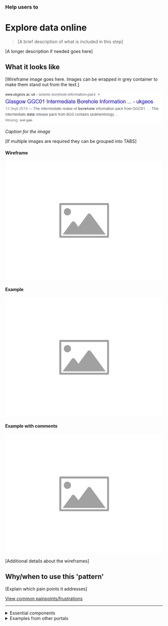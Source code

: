 ### Help users to
# Explore data online

> [A brief description of what is included in this step]

[A longer description if needed goes here]

## What it looks like

[Wireframe image goes here. Images can be wrapped in grey container to make them stand out from the text.]

<div class="image-container">

![Google results](../../_media/stage-1/results-example-1.png)

*Caption for the image*

</div>

[If multiple images are required they can be grouped into TABS]

<!-- tabs:start -->

#### **Wireframe**

![Explore - Home](../../_media/placeholder-image.png)

#### **Example**

![Explore - Home](../../_media/placeholder-image.png)

#### **Example with comments**

![Explore - Home](../../_media/placeholder-image.png)

<!-- tabs:end -->

[Additional details about the wireframes]

## Why/when to use this 'pattern'

[Explain which pain points it addresses]

<p class="link1"><a href="#/main-content/introduction?id=_2-search-within-data-portal" >View common painpoints/frustrations</a></p>

---

<!-- Additional information can be presented in dropdown menus -->

<details>
<summary>Essential components</summary>
<br>
[Brief description and a list of the most relevant components/information for this task]

Below is a checklist of components/information that are relevant for this task.

These components can be arranged in many ways, but the ones with highest relevance should be the most visible/accessible.

?> 1 - high relevance, 2 - medium relevance, 3 - low relevance

<!-- Table of component start -->

| Component             | Description                                                                                                     |  Relevance |
|-----------------------|-----------------------------------------------------------------------------------------------------------------|:----------:|
| Title                 | Descriptive but not too long                                                                                    |     1      |
| Description / Summary | A brief summary of the dataset outlining what is included in the dataset and for what purpose it was created.   |     2      |
| Licence               | Brief description of the license the dataset is shared under A link to more details about the specific licence. |     3      |

</details>

<details>
<summary>Examples from other portals</summary>
<br>

<!-- Images start -->
<div class="image-container">

[A few examples from other portals can go here]

![Google results](../../_media/stage-1/results-example-1.png)

*Caption for the image*

</div>
<!-- Images end -->

</details>